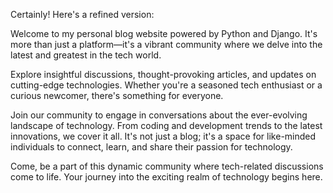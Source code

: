 
Certainly! Here's a refined version:

Welcome to my personal blog website powered by Python and Django. It's more than just a platform—it's a vibrant community where we delve into the latest and greatest in the tech world.

Explore insightful discussions, thought-provoking articles, and updates on cutting-edge technologies. Whether you're a seasoned tech enthusiast or a curious newcomer, there's something for everyone.

Join our community to engage in conversations about the ever-evolving landscape of technology. From coding and development trends to the latest innovations, we cover it all. It's not just a blog; it's a space for like-minded individuals to connect, learn, and share their passion for technology.

Come, be a part of this dynamic community where tech-related discussions come to life. Your journey into the exciting realm of technology begins here.
